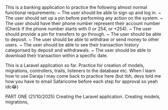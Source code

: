 This is a banking application to practice the following almost normal functional requirements:
~ The user should be able to sign up and log in.
~ The user should set up a pin before performing any action on the system.
~ The user should have their phone number represent their account number (Check if the phone number starts with 0 or 254, or +254).
~ The user should provide a pin for transfers to go through.
~ The user should be able to deposit.
~ The user should be able to withdraw or send money to other users.
~ The user should be able to see their transaction history categorised by deposit and withdrawals.
~ The user should be able to download their transaction within a specific date.

This is a Laravel application so far. Practice for creation of models, migrations, controllers, traits, listeners to the database etc.
When I learn how to use Daraja I may come back to practice here (but tbh, devs told me how you have to email Safaricome before each step for approval so yeah idc😂)

PART ONE (21/10/2025)
Creating the Laravel application. Creating models, migrations,
